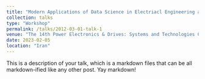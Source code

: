 ```yaml
---
title: "Modern Applications of Data Science in Electriacl Engineering and Power Systems"
collection: talks
type: "Workshop"
permalink: /talks/2012-03-01-talk-1
venue: "The 14th Power Electronics & Drives: Systems and Technologies Conference (PEDSTC 2023)"
date: 2023-02-05
location: "Iran"
---
```


This is a description of your talk, which is a markdown files that can be all markdown-ified like any other post. Yay markdown!
